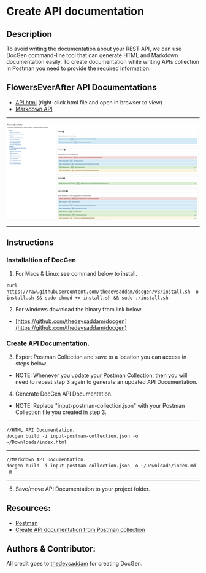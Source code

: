 # Create API documentation

## Description
To avoid writing the documentation about your REST API, we can use DocGen command-line tool that can generate HTML and Markdown documentation easily. To create documentation while writing APIs collection in Postman you need to provide the required information.

## FlowersEverAfter API Documentations
- [API.html](https://github.com/devJimmyLam/FlowersEverAfter/blob/main/API%20Documentation/API.html) (right-click html file and open in browser to view)
- [Markdown API](https://github.com/devJimmyLam/FlowersEverAfter/blob/main/API%20Documentation/Markdown%20API.md) 
<hr/>
<p align="center">
  <img src="/API Documentation/api.png">
</p>
<hr/>

## Instructions
### Installaltion of DocGen
1. For Macs & Linux see command below to install.
```
curl https://raw.githubusercontent.com/thedevsaddam/docgen/v3/install.sh -o install.sh && sudo chmod +x install.sh && sudo ./install.sh
```
2. For windows download the binary from link below.
- [https://github.com/thedevsaddam/docgen](https://github.com/thedevsaddam/docgen)

### Create API Documentation. 
3. Export Postman Collection and save to a location you can access in steps below.
- NOTE: Whenever you update your Postman Collection, then you will need to repeat step 3 again to generate an updated API Documentation.

4. Generate DocGen API Documentation. 
- NOTE: Replace "input-postman-collection.json" with your Postman Collection file you created in step 3.

<hr/>

```
//HTML API Documentation.
docgen build -i input-postman-collection.json -o ~/Downloads/index.html
```
<hr/>

```
//Markdown API Documentation.
docgen build -i input-postman-collection.json -o ~/Downloads/index.md -m
```
<hr/>

5. Save/move API Documentation to your project folder. 

## Resources:
- [Postman](https://www.postman.com/api-documentation-tool/)
- [Create API documentation from Postman collection](https://thedevsaddam.medium.com/create-api-documentation-from-postman-collection-d40540582155)

## Authors & Contributor:
All credit goes to [thedevsaddam](https://github.com/thedevsaddam/docgen) for creating DocGen.